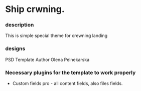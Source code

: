 # Ship crwning.
### description

This is simple special theme for crewning landing

### designs
PSD Template Author Olena Pelnekarska

### Necessary plugins for the template to work properly
* Custom fields pro - all content fields, also files fields.

